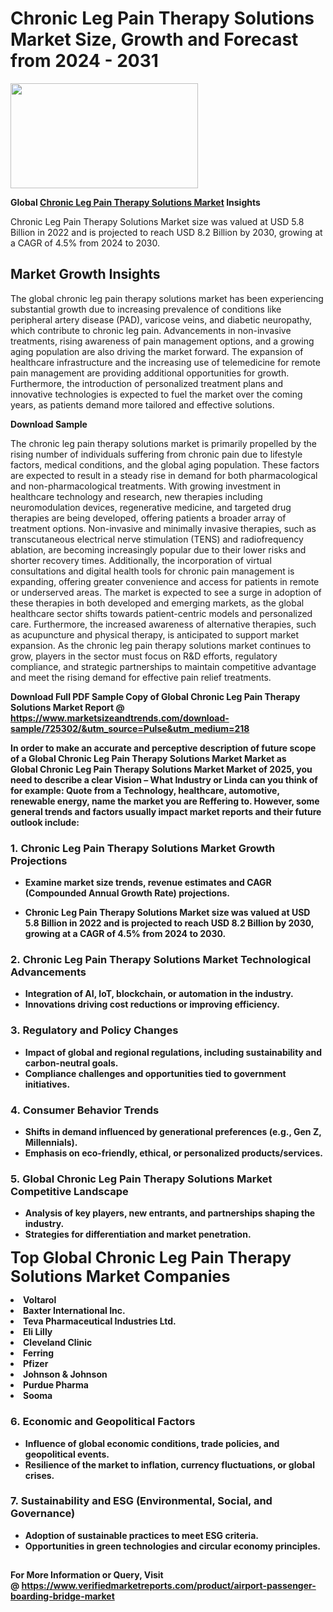 <H1>Chronic Leg Pain Therapy Solutions Market Size, Growth and Forecast from 2024 - 2031</H1><img class="aligncenter size-medium wp-image-584254" src="https://thirdeyenews.in/wp-content/uploads/2024/09/Global-Market-Research-300x168.jpeg" alt="" width="300" height="168" /><p><strong>Global&nbsp;<a href="https://www.marketsizeandtrends.com/download-sample/725302/&amp;utm_source=Pulse&amp;utm_medium=218">Chronic Leg Pain Therapy Solutions Market</a> Insights</strong></p><p>Chronic Leg Pain Therapy Solutions Market size was valued at USD 5.8 Billion in 2022 and is projected to reach USD 8.2 Billion by 2030, growing at a CAGR of 4.5% from 2024 to 2030.</p><p><h2>Market Growth Insights</h2> <p>The global chronic leg pain therapy solutions market has been experiencing substantial growth due to increasing prevalence of conditions like peripheral artery disease (PAD), varicose veins, and diabetic neuropathy, which contribute to chronic leg pain. Advancements in non-invasive treatments, rising awareness of pain management options, and a growing aging population are also driving the market forward. The expansion of healthcare infrastructure and the increasing use of telemedicine for remote pain management are providing additional opportunities for growth. Furthermore, the introduction of personalized treatment plans and innovative technologies is expected to fuel the market over the coming years, as patients demand more tailored and effective solutions.</p> <p><strong>Download Sample</strong></p> <p>The chronic leg pain therapy solutions market is primarily propelled by the rising number of individuals suffering from chronic pain due to lifestyle factors, medical conditions, and the global aging population. These factors are expected to result in a steady rise in demand for both pharmacological and non-pharmacological treatments. With growing investment in healthcare technology and research, new therapies including neuromodulation devices, regenerative medicine, and targeted drug therapies are being developed, offering patients a broader array of treatment options. Non-invasive and minimally invasive therapies, such as transcutaneous electrical nerve stimulation (TENS) and radiofrequency ablation, are becoming increasingly popular due to their lower risks and shorter recovery times. Additionally, the incorporation of virtual consultations and digital health tools for chronic pain management is expanding, offering greater convenience and access for patients in remote or underserved areas. The market is expected to see a surge in adoption of these therapies in both developed and emerging markets, as the global healthcare sector shifts towards patient-centric models and personalized care. Furthermore, the increased awareness of alternative therapies, such as acupuncture and physical therapy, is anticipated to support market expansion. As the chronic leg pain therapy solutions market continues to grow, players in the sector must focus on R&D efforts, regulatory compliance, and strategic partnerships to maintain competitive advantage and meet the rising demand for effective pain relief treatments. <p><strong></p><p><span class=""><strong>Download Full PDF Sample Copy of Global Chronic Leg Pain Therapy Solutions Market Report</strong> @ <a href="https://www.marketsizeandtrends.com/download-sample/725302/&amp;utm_source=Pulse&amp;utm_medium=218" target="_blank">https://www.marketsizeandtrends.com/download-sample/725302/&amp;utm_source=Pulse&amp;utm_medium=218</a></span></p><p>In order to make an accurate and perceptive description of future scope of a Global&nbsp;Chronic Leg Pain Therapy Solutions Market Market as Global&nbsp;Chronic Leg Pain Therapy Solutions Market Market of 2025, you need to describe a clear Vision &ndash; What Industry or Linda can you think of for example: Quote from a Technology, healthcare, automotive, renewable energy, name the market you are Reffering to. However, some general trends and factors usually impact market reports and their future outlook include:</p><h3>1.&nbsp;<strong>Chronic Leg Pain Therapy Solutions Market Growth Projections</strong></h3><ul><li>Examine market size trends, revenue estimates and CAGR (Compounded Annual Growth Rate) projections.</li><li><p>Chronic Leg Pain Therapy Solutions Market size was valued at USD 5.8 Billion in 2022 and is projected to reach USD 8.2 Billion by 2030, growing at a CAGR of 4.5% from 2024 to 2030.</p></li></ul><h3>2.&nbsp;<strong>Chronic Leg Pain Therapy Solutions Market Technological Advancements</strong></h3><ul><li>Integration of AI, IoT, blockchain, or automation in the industry.</li><li>Innovations driving cost reductions or improving efficiency.</li></ul><h3>3.&nbsp;<strong>Regulatory and Policy Changes</strong></h3><ul><li>Impact of global and regional regulations, including sustainability and carbon-neutral goals.</li><li>Compliance challenges and opportunities tied to government initiatives.</li></ul><h3>4.&nbsp;<strong>Consumer Behavior Trends</strong></h3><ul><li>Shifts in demand influenced by generational preferences (e.g., Gen Z, Millennials).</li><li>Emphasis on eco-friendly, ethical, or personalized products/services.</li></ul><h3>5.&nbsp;<strong>Global Chronic Leg Pain Therapy Solutions Market Competitive Landscape</strong></h3><ul><li>Analysis of key players, new entrants, and partnerships shaping the industry.</li><li>Strategies for differentiation and market penetration.</li></ul><p data-pm-slice="1 1 []"><span style="color: inherit; font-family: inherit; font-size: 25px;">Top Global Chronic Leg Pain Therapy Solutions Market Companies</span></p><div class="" data-test-id=""><p><li>Voltarol</li><li> Baxter International Inc.</li><li> Teva Pharmaceutical Industries Ltd.</li><li> Eli Lilly</li><li> Cleveland Clinic</li><li> Ferring</li><li> Pfizer</li><li> Johnson & Johnson</li><li> Purdue Pharma</li><li> Sooma</li></p></div><h3>6.&nbsp;<strong>Economic and Geopolitical Factors</strong></h3><ul><li>Influence of global economic conditions, trade policies, and geopolitical events.</li><li>Resilience of the market to inflation, currency fluctuations, or global crises.</li></ul><h3>7.&nbsp;<strong>Sustainability and ESG (Environmental, Social, and Governance)</strong></h3><ul><li>Adoption of sustainable practices to meet ESG criteria.</li><li>Opportunities in green technologies and circular economy principles.</li></ul><h2><strong style="font-size: 14px;">For More Information or Query, Visit @&nbsp;</strong><a style="background-color: #ffffff; font-size: 14px;" href="https://www.marketsizeandtrends.com/report/chronic-leg-pain-therapy-solutions-market/" target="_blank">https://www.verifiedmarketreports.com/product/airport-passenger-boarding-bridge-market</a></h2>

